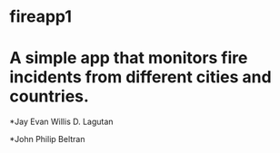 # fireapp1


# A simple app that monitors fire incidents from different cities and countries.

*Jay Evan Willis D. Lagutan

*John Philip Beltran